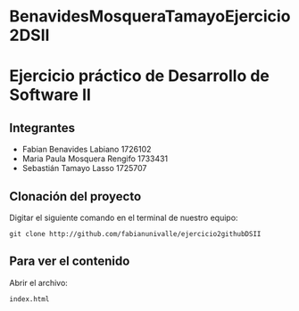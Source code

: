 # BenavidesMosqueraTamayoEjercicio2DSII
# Ejercicio práctico de Desarrollo de Software II
## Integrantes
- Fabian Benavides Labiano      1726102
- Maria Paula Mosquera Rengifo  1733431
- Sebastián Tamayo Lasso        1725707
## Clonación del proyecto
Digitar el siguiente comando en el terminal de nuestro equipo:
```
git clone http://github.com/fabianunivalle/ejercicio2githubDSII
```
## Para ver el contenido
Abrir el archivo:
```
index.html
```
